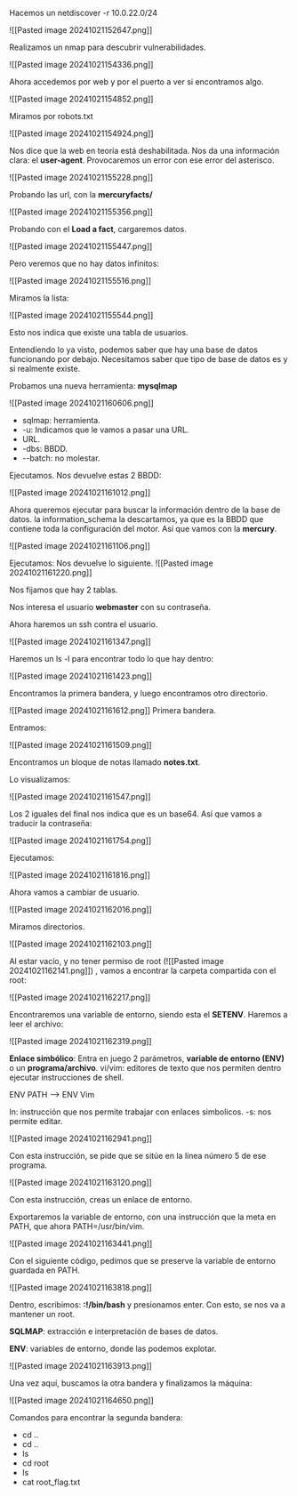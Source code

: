 
Hacemos un netdiscover -r 10.0.22.0/24

![[Pasted image 20241021152647.png]]

Realizamos un nmap para descubrir vulnerabilidades.

![[Pasted image 20241021154336.png]]

Ahora accedemos por web y por el puerto a ver si encontramos algo.

![[Pasted image 20241021154852.png]]

Miramos por robots.txt

![[Pasted image 20241021154924.png]]

Nos dice que la web en teoría está deshabilitada. Nos da una información clara: el **user-agent**. Provocaremos un error con ese error del asterisco.

![[Pasted image 20241021155228.png]]

Probando las url, con la **mercuryfacts/** 

![[Pasted image 20241021155356.png]]

Probando con el **Load a fact**, cargaremos datos.

![[Pasted image 20241021155447.png]]

Pero veremos que no hay datos infinitos:

![[Pasted image 20241021155516.png]]

Miramos la lista:

![[Pasted image 20241021155544.png]]

Esto nos indica que existe una tabla de usuarios.

Entendiendo lo ya visto, podemos saber que hay una base de datos funcionando por debajo. Necesitamos saber que tipo de base de datos es y si realmente existe.

Probamos una nueva herramienta: **mysqlmap**

![[Pasted image 20241021160606.png]]

- sqlmap: herramienta.
- -u: Indicamos que le vamos a pasar una URL.
- URL.
- -dbs: BBDD.
- --batch: no molestar.

Ejecutamos.
Nos devuelve estas 2 BBDD:

![[Pasted image 20241021161012.png]]

Ahora queremos ejecutar para buscar la información dentro de la base de datos. la information_schema la descartamos, ya que es la BBDD que contiene toda la configuración del motor. Así que vamos con la **mercury**.

![[Pasted image 20241021161106.png]]

Ejecutamos:
Nos devuelve lo siguiente.
![[Pasted image 20241021161220.png]]

Nos fijamos que hay 2 tablas.

Nos interesa el usuario **webmaster** con su contraseña.

Ahora haremos un ssh contra el usuario.

![[Pasted image 20241021161347.png]]


Haremos un ls -l para encontrar todo lo que hay dentro:

![[Pasted image 20241021161423.png]]

Encontramos la primera bandera, y luego encontramos otro directorio.

![[Pasted image 20241021161612.png]]
Primera bandera.

Entramos:

![[Pasted image 20241021161509.png]]

Encontramos un bloque de notas llamado **notes.txt**.

Lo visualizamos:

![[Pasted image 20241021161547.png]]

Los 2 iguales del final nos indica que es un base64. Así que vamos a traducir la contraseña:

![[Pasted image 20241021161754.png]]

Ejecutamos:

![[Pasted image 20241021161816.png]]

Ahora vamos a cambiar de usuario.

![[Pasted image 20241021162016.png]]

Miramos directorios.

![[Pasted image 20241021162103.png]]

Al estar vacío, y no tener permiso de root (![[Pasted image 20241021162141.png]]) , vamos a encontrar la carpeta compartida con el root:

![[Pasted image 20241021162217.png]]

Encontraremos una variable de entorno, siendo esta el **SETENV**.
Haremos a leer el archivo:

![[Pasted image 20241021162319.png]]

**Enlace simbólico**: Entra en juego 2 parámetros, **variable de entorno (ENV)** o un **programa/archivo**.
vi/vim: editores de texto que nos permiten dentro ejecutar instrucciones de shell. 

ENV PATH --> ENV Vim

ln: instrucción que nos permite trabajar con enlaces simbolicos.
-s: nos permite editar.

![[Pasted image 20241021162941.png]]

Con esta instrucción, se pide que se sitúe en la línea número 5 de ese programa.

![[Pasted image 20241021163120.png]]

Con esta instrucción, creas un enlace de entorno.

Exportaremos la variable de entorno, con una instrucción que la meta en PATH, que ahora PATH=/usr/bin/vim.

![[Pasted image 20241021163441.png]]

Con el siguiente código, pedimos que se preserve la variable de entorno guardada en PATH.

![[Pasted image 20241021163818.png]]

Dentro, escribimos: **:!/bin/bash** y presionamos enter. Con esto, se nos va a mantener un root.

**SQLMAP**: extracción e interpretación de bases de datos.

**ENV**: variables de entorno, donde las podemos explotar.

![[Pasted image 20241021163913.png]]

Una vez aquí, buscamos la otra bandera y finalizamos la máquina:

![[Pasted image 20241021164650.png]]

Comandos para encontrar la segunda bandera:

- cd ..
- cd ..
- ls
- cd root
- ls
- cat root_flag.txt

